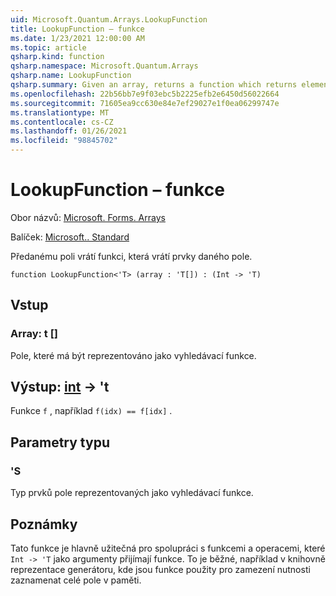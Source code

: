 ```yaml
---
uid: Microsoft.Quantum.Arrays.LookupFunction
title: LookupFunction – funkce
ms.date: 1/23/2021 12:00:00 AM
ms.topic: article
qsharp.kind: function
qsharp.namespace: Microsoft.Quantum.Arrays
qsharp.name: LookupFunction
qsharp.summary: Given an array, returns a function which returns elements of that array.
ms.openlocfilehash: 22b56bb7e9f03ebc5b2225efb2e6450d56022664
ms.sourcegitcommit: 71605ea9cc630e84e7ef29027e1f0ea06299747e
ms.translationtype: MT
ms.contentlocale: cs-CZ
ms.lasthandoff: 01/26/2021
ms.locfileid: "98845702"
---
```

# <a name="lookupfunction-function"></a>LookupFunction – funkce

Obor názvů: [Microsoft. Forms. Arrays](xref:Microsoft.Quantum.Arrays)

Balíček: [Microsoft.. Standard](https://nuget.org/packages/Microsoft.Quantum.Standard)


Předanému poli vrátí funkci, která vrátí prvky daného pole.

```qsharp
function LookupFunction<'T> (array : 'T[]) : (Int -> 'T)
```


## <a name="input"></a>Vstup

### <a name="array--t"></a>Array: t []

Pole, které má být reprezentováno jako vyhledávací funkce.



## <a name="output--int---t"></a>Výstup: [int](xref:microsoft.quantum.lang-ref.int) -> 't

Funkce `f` , například `f(idx) == f[idx]` .

## <a name="type-parameters"></a>Parametry typu

### <a name="t"></a>'S

Typ prvků pole reprezentovaných jako vyhledávací funkce.

## <a name="remarks"></a>Poznámky

Tato funkce je hlavně užitečná pro spolupráci s funkcemi a operacemi, které `Int -> 'T` jako argumenty přijímají funkce. To je běžné, například v knihovně reprezentace generátoru, kde jsou funkce použity pro zamezení nutnosti zaznamenat celé pole v paměti.